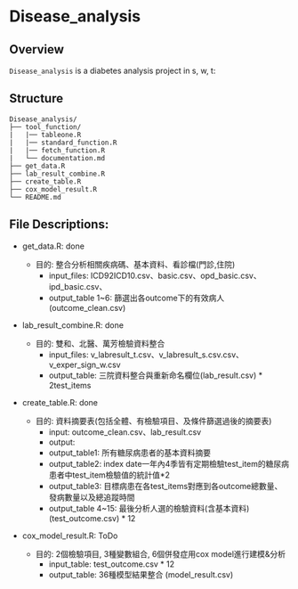 # Disease_analysis

## Overview
`Disease_analysis` is a diabetes analysis project in s, w, t:

## Structure

```
Disease_analysis/
├── tool_function/
|   |── tableone.R
|   |── standard_function.R  
|   |── fetch_function.R
|   └── documentation.md
├── get_data.R 
├── lab_result_combine.R
├── create_table.R
├── cox_model_result.R
└── README.md
```

## File Descriptions:

- get_data.R: done
  - 目的: 整合分析相關疾病碼、基本資料、看診檔(門診,住院)
    - input_files: ICD92ICD10.csv、basic.csv、opd_basic.csv、ipd_basic.csv、
    - output_table 1~6: 篩選出各outcome下的有效病人(outcome_clean.csv)

- lab_result_combine.R: done
  - 目的: 雙和、北醫、萬芳檢驗資料整合
    - input_files: v_labresult_t.csv、v_labresult_s.csv.csv、v_exper_sign_w.csv
    - output_table: 三院資料整合與重新命名欄位(lab_result.csv) * 2test_items

- create_table.R: done
  - 目的: 資料摘要表(包括全體、有檢驗項目、及條件篩選過後的摘要表)
    - input: outcome_clean.csv、lab_result.csv
    - output: 
    - output_table1: 所有糖尿病患者的基本資料摘要
    - output_table2: index date一年內4季皆有定期檢驗test_item的糖尿病患者中test_item檢驗值的統計值*2
    - output_table3: 目標病患在各test_items對應到各outcome總數量、發病數量以及總追蹤時間
    - output_table 4~15: 最後分析人選的檢驗資料(含基本資料) (test_outcome.csv) * 12 

- cox_model_result.R: ToDo
  - 目的: 2個檢驗項目, 3種變數組合, 6個併發症用cox model進行建模&分析 
    - input_table: test_outcome.csv * 12
    - output_table: 36種模型結果整合 (model_result.csv)
